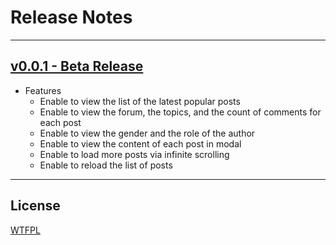 # Release Notes

---

## [v0.0.1 - Beta Release]()

- Features
  - Enable to view the list of the latest popular posts
  - Enable to view the forum, the topics, and the count of comments for each post
  - Enable to view the gender and the role of the author
  - Enable to view the content of each post in modal
  - Enable to load more posts via infinite scrolling
  - Enable to reload the list of posts

---

## License

[WTFPL](LICENSE)

